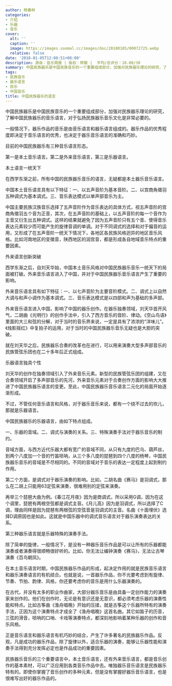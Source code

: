 ```yaml
---
author: 杨春林
categories:
- 介绍
- 乐器
- 音乐
cover:
  alt: ''
  caption: ''
  image: https://images.soomal.cc/images/doc/20180105/00072725.webp
  relative: false
date: '2018-01-05T12:08:51+08:00'
description: 源自：音乐周报 | 版权：转载 |  平均/总评分：10.00/30
summary: 中国民族器乐是中国民族音乐的一个重要组成部分，加强对民族器乐理论的研究，了解中国民族器乐的音乐语言，对于弘扬民族器乐音乐文化是非常必要的。一般情况下，器乐作品的音乐是由音乐语言和器乐语言组成的……
tags:
- 民族音乐
- 器乐语言
- 民乐
- 中国音乐
title: 中国民族器乐的语言
---
```


中国民族器乐是中国民族音乐的一个重要组成部分，加强对民族器乐理论的研究，了解中国民族器乐的音乐语言，对于弘扬民族器乐音乐文化是非常必要的。

一般情况下，器乐作品的音乐是由音乐语言和器乐语言组成的。器乐作品的优秀程度即决定于音乐语言的优秀，也决定于器乐音乐语言的准确和巧妙。

目前的中国民族器乐有三种音乐语言形态。

第一是本土音乐语言。第二是外来音乐语言，第三是乐器语言。

本土语言一统天下

在西学东渐之前，所有中国的民族器乐音乐的语言，无疑都是本土器乐音乐语言。

中国本土音乐语言具有以下特征：一、以五声音阶为基本音阶。二、以宫商角徵羽五种调式为基本调式。三、音乐表达模式以单声部音乐为主。

中国主要民族汉族音乐选择了五声音阶作为音乐表达的具体方式，视五声音阶的宫商角徵羽五个音为正音，其次，在五声音阶的基础上，以五声音阶的每一个音作为主音又衍生出五种调式。这样的结果就避免了因为五声音阶只有五个音、使得音乐表达元素较少而可能产生的旋律音调的单调。对于不同调式的选择和对于偏音的运用，又形成了在五声音阶一统天下情况下，各地区各民族风格迥异的地区音乐风格。比如河南地区的变徵音，陕西地区的润宫音，都是形成各自地域音乐特点的重要因素。

外来语言创新突破

西学东渐之后，自刘天华始，中国本土音乐风格对中国民族器乐音乐一统天下的局面被打破。外来音乐语言进入了中国，并对于中国民族器乐音乐语言产生了重要的影响。

外来音乐语言具有如下特征：一、以七声音阶为主要音阶模式。二、调式上以自然大调与和声小调作为基本调式。三、音乐表达模式是以四部和声为基础的多声部。

外来音乐语言进入中国，影响了中国的器乐创作。在器乐独奏领域，刘天华首开风气，二胡曲《光明行》的创作手法中，引入了西方音乐的音阶、律动。《空山鸟语》里面的大三和弦的分解，对于当时的音乐界来说，一定是具有了浓浓的“洋味儿”。《烛影摇红》中复拍子的运用，对于当时的中国民族器乐音乐无疑也是大胆的突破。

就在刘天华之后，民族器乐合奏的改革也在进行，可以用来演奏大型多声部音乐的民族管弦乐团也在二十多年后正式组成。

乐器语言独具个性

刘天华的创作在独奏领域引入了外来音乐元素。新型的民族管弦乐团的组建，又在合奏领域开启了多声部音乐的先河，外来音乐元素对于合奏创作方面的影响大大推进了中国民族器乐语言的变更。至此，中国民族器乐音乐语言二元化的局面开始逐渐形成。

不过，不管任何音乐语言和风格，对于器乐音乐来说，都有一个绕不过去的坎儿，那就是乐器语言。

中国民族器乐的乐器语言，由如下特点组成。

一、乐器的音域。二、调式与演奏的关系。三、特殊演奏手法对于器乐音乐的制约。

音域方面，与西方近代乐器大都有宽广的音域不同，从只有九度的巴乌、葫芦丝，到两个八度加一个音的竹笛唢呐，从三个多八度的琵琶到四个八度的杨琴，中国民族器乐音乐的音域是不尽相同的。不同的音域对于音乐的表达一定程度上起到制约作用。

第二个方面，是调式对于器乐演奏的影响。比如，二胡名曲《赛马》是羽调式，那么在二胡上只能用63定弦来演奏，很难用别的定弦来演奏。

再举三个琵琶大曲为例。《春江花月夜》因为是商调式，所以采用G调，因为在这个调里，琵琶有两根空弦都是调式主音。《月儿高》因为是羽调式，所以选择了C调，理由同样是因为琵琶有两根弦的空弦音是羽调式的主音。名曲《十面埋伏》选择D调原因也是如此。这就是中国乐器中的调式音乐语言对于器乐演奏表达的关系。

第三种器乐语言就是乐器特殊的演奏手法。

除了简单的旋律，一般情况下，是没有一种器乐音乐作品是可以让所有的乐器都能演奏或者演奏得很顺畅很好听的。比如，你无法让编钟演奏《赛马》，无法让古琴演奏《百鸟朝凤》。

在本土音乐语言时期，中国民族器乐作品的形成，起决定作用的就是民族音乐语言和器乐演奏语言的有机结合。也就是说，一首器乐作品，你不光要考虑到有旋律、节奏、节拍、韵律、风格，你还要考虑你的音乐是用什么乐器演奏的。

在古代，并没有太多的职业作曲家，大部分器乐音乐是由具备一定创作能力的演奏家来创作的。他们在创作时，无论是有意识还是无意识，都必须考虑乐器的演奏性能和特点。比如古筝曲《渔舟唱晚》开始的压揉，就是古筝这个乐器所特有的演奏手法，正因为这个演奏特点才成全了《渔舟唱晚》这首名曲。其它如笛子的历音，三弦的滑音，唢呐的口哨、卡戏等演奏特点，都深刻地影响着某种乐器的创作和音乐风格。

正是音乐语言和器乐语言有机巧妙的结合，产生了许多著名的民族器乐作品。反观，凡是成功的器乐作品，除了旋律以外，适合乐器的演奏，能够让乐器性能和演奏手法得到充分发挥必定也是作品成功的重要因素。

民族器乐音乐的三个重要语言中，本土音乐语言，还有外来音乐语言，都是音乐创作的基本素材，可以广泛应用到各类音乐作品中去。唯独器乐音乐语言是民族器乐特有的。即使你掌握了音乐创作的多种元素，但是没有掌握好器乐音乐语言，也是很难写出好的器乐作品的。